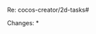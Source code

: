 Re: cocos-creator/2d-tasks#

Changes:
 * 

<!-- Note: Makes sure these boxes are checked before submitting your PR - thank you!

- [ ] If your pull request has gone "stale", you should **rebase** your work on top of the latest version of the upstream branch.
- [ ] If your commit history is full of small, unimportant commits (such as "fix pep8" or "update tests"), **squash** your commits down to a few, or one, discreet changesets before submitting a pull request.

- For official teams:
  - [ ] Check that your javascript is following our [style guide](http://docs.cocos.com/creator/manual/zh/scripting/reference/coding-standards.html) and end files with a newline
  - [ ] Document new code with comments in source code based on [API Docs](https://github.com/cocos-creator/fireball#api-docs)
  - [ ] Make sure any **runtime** log information in `cc.log`, `cc.error` or `new Error()` has been moved into `EngineErrorMap.md` with an ID, and use `cc.logID(id)` or `new Error(cc.debug.getError(id))` instead.

-->
